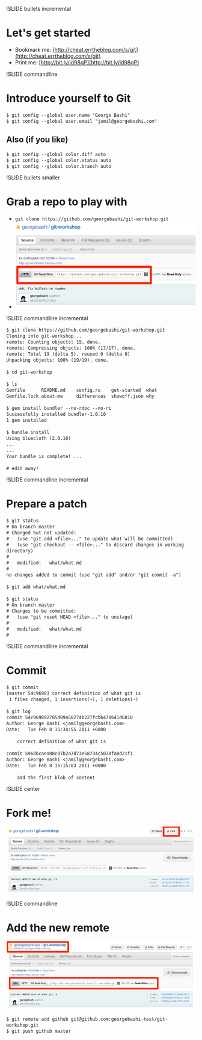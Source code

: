 !SLIDE bullets incremental
# Let's get started #

* Bookmark me: [http://cheat.errtheblog.com/s/git](http://cheat.errtheblog.com/s/git)
* Print me: [http://bit.ly/id98qP](http://bit.ly/id98qP)

!SLIDE commandline
# Introduce yourself to Git #
    $ git config --global user.name "George Bashi"
    $ git config --global user.email "jamil@georgebashi.com"

## Also (if you like) ##
    $ git config --global color.diff auto
    $ git config --global color.status auto
    $ git config --global color.branch auto
!SLIDE bullets smaller
# Grab a repo to play with #
* `git clone https://github.com/georgebashi/git-workshop.git`
* ![url](url.png)

!SLIDE commandline incremental

    $ git clone https://github.com/georgebashi/git-workshop.git
    Cloning into git-workshop...
    remote: Counting objects: 19, done.
    remote: Compressing objects: 100% (17/17), done.
    remote: Total 19 (delta 5), reused 0 (delta 0)
    Unpacking objects: 100% (19/19), done.
    
    $ cd git-workshop
    
    $ ls
    Gemfile      README.md    config.ru    get-started  what
    Gemfile.lock about-me     differences  showoff.json why
    
    $ gem install bundler --no-rdoc --no-ri
    Successfully installed bundler-1.0.10
    1 gem installed
    
    $ bundle install
    Using bluecloth (2.0.10)
    ...
    ...
    Your bundle is complete! ...
    
    # edit away!

!SLIDE commandline incremental
# Prepare a patch #
    $ git status
    # On branch master
    # Changed but not updated:
    #   (use "git add <file>..." to update what will be committed)
    #   (use "git checkout -- <file>..." to discard changes in working directory)
    #
    #	modified:   what/what.md
    #
    no changes added to commit (use "git add" and/or "git commit -a")

    $ git add what/what.md
    
    $ git status
    # On branch master
    # Changes to be committed:
    #   (use "git reset HEAD <file>..." to unstage)
    #
    #	modified:   what/what.md
    #

!SLIDE commandline incremental
# Commit #
    $ git commit
    [master 54c9698] correct definition of what git is
     1 files changed, 1 insertions(+), 1 deletions(-)
    
    $ git log
    commit 54c969892785d09a58274b227fcbb470641d6810
    Author: George Bashi <jamil@georgebashi.com>
    Date:   Tue Feb 8 15:34:55 2011 +0000

        correct definition of what git is

    commit 5968bcaea08c07b2a7d73e58734c5078fa0d21f1
    Author: George Bashi <jamil@georgebashi.com>
    Date:   Tue Feb 8 15:15:03 2011 +0000

        add the first blob of content

!SLIDE center
# Fork me! #
![fork](fork.png)

!SLIDE commandline
# Add the new remote #
![remote](remote.png)

    $ git remote add github git@github.com:georgebashi-test/git-workshop.git
    $ git push github master